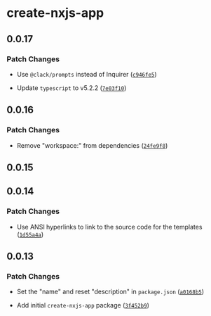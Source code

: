 # create-nxjs-app

## 0.0.17

### Patch Changes

- Use `@clack/prompts` instead of Inquirer ([`c946fe5`](https://github.com/TooTallNate/nx.js/commit/c946fe5d447826afaa25a5abaa24343c0e9d8892))

- Update `typescript` to v5.2.2 ([`7e03f10`](https://github.com/TooTallNate/nx.js/commit/7e03f10787a30087d40509fef563c1349bb9b860))

## 0.0.16

### Patch Changes

- Remove "workspace:" from dependencies ([`24fe9f8`](https://github.com/TooTallNate/nx.js/commit/24fe9f8ef8d53c76666e91f2d95ebdb79e52366e))

## 0.0.15

## 0.0.14

### Patch Changes

- Use ANSI hyperlinks to link to the source code for the templates ([`1d55a4a`](https://github.com/TooTallNate/nx.js/commit/1d55a4a77706321e26da51233f9d51e8d0dae089))

## 0.0.13

### Patch Changes

- Set the "name" and reset "description" in `package.json` ([`a0168b5`](https://github.com/TooTallNate/nx.js/commit/a0168b583ff5613fa12b155d673a5da52f569c26))

- Add initial `create-nxjs-app` package ([`3f452b9`](https://github.com/TooTallNate/nx.js/commit/3f452b937a8c65f860999e42af3d767e755c00bd))
